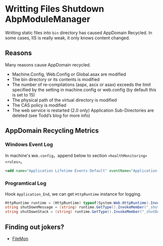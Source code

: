 # Writting Files Shutdown AbpModuleManager

Writting static files into `bin` directory has caused AppDomain Recycled. In some cases, IIS is really weak, it only knows content changed.

## Reasons

Many reasons cause AppDomain recycled.
- Machine.Config, Web.Config or Global.asax are modified
- The bin directory or its contents is modified
- The number of re-compilations (aspx, ascx or asax) exceeds the limit specified by the <compilation numRecompilesBeforeAppRestart=/> setting in machine.config or web.config (by default this is set to 15)
- The physical path of the virtual directory is modified
- The CAS policy is modified
- The web service is restarted (2.0 only) Application Sub-Directories are deleted (see Todd’s blog for more info)


## AppDomain Recycling Metrics

### Windows Event Log
In machine's `Web.config`，append below to section `<healthMonitoring><rules>`。
```xml
<add name="Application Lifetime Events Default" eventName="Application Lifetime Events" provider="EventLogProvider" profile="Default" minInstances="1" maxLimit="Infinite" minInterval="00:01:00" custom=""/>
```

### Programtical Log

Hook `Application_End`, we can get `HttpRuntime` instance for logging.

```C#
HttpRuntime runtime = (HttpRuntime) typeof(System.Web.HttpRuntime).InvokeMember("_theRuntime", BindingFlags.NonPublic | BindingFlags.Static | BindingFlags.GetField, null, null, null);
string shutDownMessage = (string) runtime.GetType().InvokeMember("_shutDownMessage", BindingFlags.NonPublic | BindingFlags.Instance | BindingFlags.GetField, null, runtime, null);
string shutDownStack = (string) runtime.GetType().InvokeMember("_shutDownStack", BindingFlags.NonPublic | BindingFlags.Instance | BindingFlags.GetField, null, runtime, null);
```


## Finding out jokers?

- [FileMon](https://learn.microsoft.com/zh-cn/sysinternals/)

